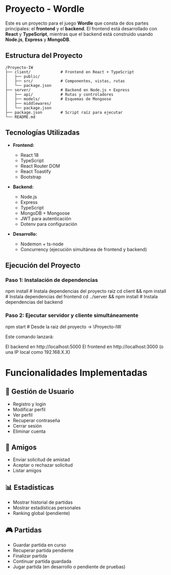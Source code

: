# Proyecto - Wordle

Este es un proyecto para el juego **Wordle** que consta de dos partes principales: el **frontend** y el **backend**. El frontend está desarrollado con **React** y **TypeScript**, mientras que el backend está construido usando **Node.js**, **Express** y **MongoDB**.

## Estructura del Proyecto

```plaintext
/Proyecto-IW
├── client/             # Frontend en React + TypeScript
│   ├── public/
│   ├── src/            # Componentes, vistas, rutas
│   └── package.json
├── server/             # Backend en Node.js + Express
│   ├── api/            # Rutas y controladores
│   ├── models/         # Esquemas de Mongoose
│   ├── middlewares/
│   └── package.json
├── package.json        # Script raíz para ejecutar
└── README.md
```

## Tecnologías Utilizadas

- **Frontend:**
  - React 18
  - TypeScript
  - React Router DOM
  - React Toastify
  - Bootstrap

- **Backend:**
  - Node.js
  - Express
  - TypeScript
  - MongoDB + Mongoose
  - JWT para autenticación
  - Dotenv para configuración

- **Desarrollo:**
  - Nodemon + ts-node
  - Concurrency (ejecución simultánea de frontend y backend)


## Ejecución del Proyecto

### Paso 1: Instalación de dependencias

npm install           # Instala dependencias del proyecto raíz
cd client && npm install   # Instala dependencias del frontend
cd ../server && npm install  # Instala dependencias del backend

### Paso 2: Ejecutar servidor y cliente simultáneamente

npm start # Desde la raiz del proyecto -> \Proyecto-IW

Este comando lanzará:

El backend en http://localhost:5000
El frontend en http://localhost:3000 (o una IP local como 192.168.X.X)

# Funcionalidades Implementadas

## 👤 Gestión de Usuario
- Registro y login
- Modificar perfil
- Ver perfil
- Recuperar contraseña
- Cerrar sesión
- Eliminar cuenta

## 👥 Amigos
- Enviar solicitud de amistad
- Aceptar o rechazar solicitud
- Listar amigos

## 📊 Estadísticas
- Mostrar historial de partidas
- Mostrar estadísticas personales
- Ranking global (pendiente)

## 🎮 Partidas
- Guardar partida en curso
- Recuperar partida pendiente
- Finalizar partida
- Continuar partida guardada
- Jugar partida (en desarrollo o pendiente de pruebas)


